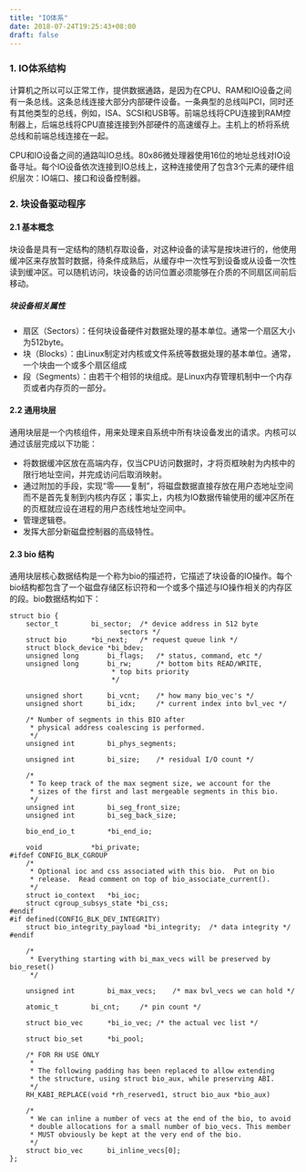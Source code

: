 ```yaml
---
title: "IO体系"
date: 2018-07-24T19:25:43+08:00
draft: false
---
```


### 1. IO体系结构

计算机之所以可以正常工作，提供数据通路，是因为在CPU、RAM和IO设备之间有一条总线。这条总线连接大部分内部硬件设备。一条典型的总线叫PCI，同时还有其他类型的总线，例如，ISA、SCSI和USB等。前端总线将CPU连接到RAM控制器上，后端总线将CPU直接连接到外部硬件的高速缓存上。主机上的桥将系统总线和前端总线连接在一起。

CPU和IO设备之间的通路叫IO总线。80x86微处理器使用16位的地址总线对IO设备寻址。每个IO设备依次连接到IO总线上，这种连接使用了包含3个元素的硬件组织层次：IO端口、接口和设备控制器。




### 2. 块设备驱动程序

#### 2.1 基本概念

块设备是具有一定结构的随机存取设备，对这种设备的读写是按块进行的，他使用缓冲区来存放暂时数据，待条件成熟后，从缓存中一次性写到设备或从设备一次性读到缓冲区。可以随机访问，块设备的访问位置必须能够在介质的不同扇区间前后移动。

##### 块设备相关属性

* 扇区（Sectors）：任何块设备硬件对数据处理的基本单位。通常一个扇区大小为512byte。
* 块（Blocks）：由Linux制定对内核或文件系统等数据处理的基本单位。通常，一个块由一个或多个扇区组成
* 段（Segments）：由若干个相邻的块组成。是Linux内存管理机制中一个内存页或者内存页的一部分。

#### 2.2 通用块层

通用块层是一个内核组件，用来处理来自系统中所有块设备发出的请求。内核可以通过该层完成以下功能：

* 将数据缓冲区放在高端内存，仅当CPU访问数据时，才将页框映射为内核中的限行地址空间，并完成访问后取消映射。
* 通过附加的手段，实现“零——复制”，将磁盘数据直接存放在用户态地址空间而不是首先复制到内核内存区；事实上，内核为IO数据传输使用的缓冲区所在的页框就应设在进程的用户态线性地址空间中。
* 管理逻辑卷。
* 发挥大部分新磁盘控制器的高级特性。

#### 2.3 bio 结构

通用块层核心数据结构是一个称为bio的描述符，它描述了块设备的IO操作。每个bio结构都包含了一个磁盘存储区标识符和一个或多个描述与IO操作相关的内存区的段。bio数据结构如下：

```
struct bio {
	sector_t		bi_sector;	/* device address in 512 byte
						   sectors */
	struct bio		*bi_next;	/* request queue link */
	struct block_device	*bi_bdev;
	unsigned long		bi_flags;	/* status, command, etc */
	unsigned long		bi_rw;		/* bottom bits READ/WRITE,
						 * top bits priority
						 */

	unsigned short		bi_vcnt;	/* how many bio_vec's */
	unsigned short		bi_idx;		/* current index into bvl_vec */

	/* Number of segments in this BIO after
	 * physical address coalescing is performed.
	 */
	unsigned int		bi_phys_segments;

	unsigned int		bi_size;	/* residual I/O count */

	/*
	 * To keep track of the max segment size, we account for the
	 * sizes of the first and last mergeable segments in this bio.
	 */
	unsigned int		bi_seg_front_size;
	unsigned int		bi_seg_back_size;

	bio_end_io_t		*bi_end_io;

	void			*bi_private;
#ifdef CONFIG_BLK_CGROUP
	/*
	 * Optional ioc and css associated with this bio.  Put on bio
	 * release.  Read comment on top of bio_associate_current().
	 */
	struct io_context	*bi_ioc;
	struct cgroup_subsys_state *bi_css;
#endif
#if defined(CONFIG_BLK_DEV_INTEGRITY)
	struct bio_integrity_payload *bi_integrity;  /* data integrity */
#endif

	/*
	 * Everything starting with bi_max_vecs will be preserved by bio_reset()
	 */

	unsigned int		bi_max_vecs;	/* max bvl_vecs we can hold */

	atomic_t		bi_cnt;		/* pin count */

	struct bio_vec		*bi_io_vec;	/* the actual vec list */

	struct bio_set		*bi_pool;

	/* FOR RH USE ONLY
	 *
	 * The following padding has been replaced to allow extending
	 * the structure, using struct bio_aux, while preserving ABI.
	 */
	RH_KABI_REPLACE(void *rh_reserved1, struct bio_aux *bio_aux)

	/*
	 * We can inline a number of vecs at the end of the bio, to avoid
	 * double allocations for a small number of bio_vecs. This member
	 * MUST obviously be kept at the very end of the bio.
	 */
	struct bio_vec		bi_inline_vecs[0];
};

```

